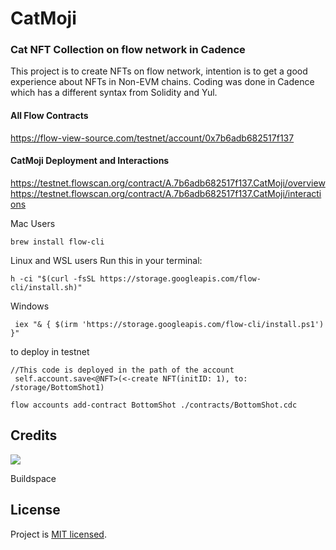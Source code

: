 # CatMoji

### Cat NFT Collection on flow network in Cadence 
    
This project is to create NFTs on flow network, intention is to get a good experience
about NFTs in Non-EVM chains. Coding was done in Cadence which has a different syntax from
Solidity and Yul.


#### All Flow Contracts

https://flow-view-source.com/testnet/account/0x7b6adb682517f137

#### CatMoji Deployment and Interactions 
    
https://testnet.flowscan.org/contract/A.7b6adb682517f137.CatMoji/overview
https://testnet.flowscan.org/contract/A.7b6adb682517f137.CatMoji/interactions




Mac Users
```
brew install flow-cli
```

Linux and WSL users Run this in your terminal:
```
h -ci "$(curl -fsSL https://storage.googleapis.com/flow-cli/install.sh)"
```


Windows 


```
 iex "& { $(irm 'https://storage.googleapis.com/flow-cli/install.ps1') }"
```


to deploy in testnet
```
//This code is deployed in the path of the account
 self.account.save<@NFT>(<-create NFT(initID: 1), to: /storage/BottomShot1)
```
```
flow accounts add-contract BottomShot ./contracts/BottomShot.cdc
```



## Credits

<a href="https://buildspace.so/" target="_blank"><img src="https://avatars.githubusercontent.com/u/65048157?s=200&v=4"></a>

Buildspace

## License

Project is [MIT licensed](./LICENSE).
